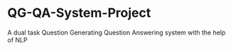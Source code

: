 # QG-QA-System-Project
A dual task Question Generating Question Answering system with the help of NLP
